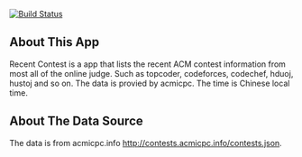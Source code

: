[![Build Status](https://travis-ci.org/zhupeijun/RecentContest.svg?branch=master)](https://travis-ci.org/zhupeijun/RecentContest)

## About This App
Recent Contest is a app that lists the recent ACM contest information from most all of the online judge. Such as topcoder, codeforces, codechef, hduoj, hustoj and so on. The data is provied by acmicpc. The time is Chinese local time.

## About The Data Source
The data is from acmicpc.info http://contests.acmicpc.info/contests.json.

